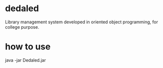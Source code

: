 # dedaled
Library management system developed in oriented object programming, for college purpose.

# how to use
java -jar Dedaled.jar
